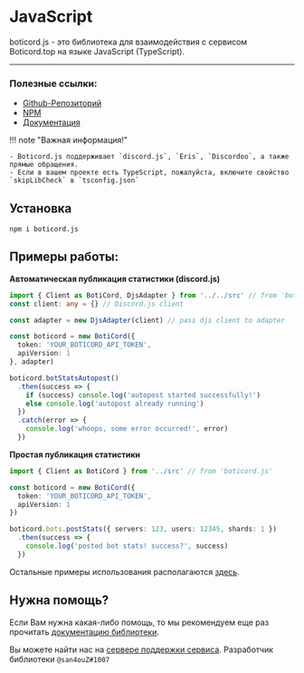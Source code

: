 # JavaScript
boticord.js - это библиотека для взаимодействия с сервисом Boticord.top на языке JavaScript (TypeScript).

____

### Полезные ссылки:

- [Github-Репозиторий](https://github.com/boticord/boticord.js) 
- [NPM](https://www.npmjs.com/package/boticord.js) 
- [Документация](https://js.boticord.top/)


!!! note "Важная информация!"

    - Boticord.js поддерживает `discord.js`, `Eris`, `Discordoo`, а также прямые обращения.
    - Если в вашем проекте есть TypeScript, пожалуйста, включите свойство `skipLibCheck` в `tsconfig.json`


## Установка
```
npm i boticord.js
```

## Примеры работы:

**Автоматическая публикация статистики (discord.js)**

```ts
import { Client as BotiCord, DjsAdapter } from '../../src' // from 'boticord.js'
const client: any = {} // Discord.js client

const adapter = new DjsAdapter(client) // pass djs client to adapter

const boticord = new BotiCord({
  token: 'YOUR_BOTICORD_API_TOKEN',
  apiVersion: 1
}, adapter)

boticord.botStatsAutopost()
  .then(success => {
    if (success) console.log('autopost started successfully!')
    else console.log('autopost already running')
  })
  .catch(error => {
    console.log('whoops, some error occurred!', error)
  })
```

**Простая публикация статистики**

```ts
import { Client as BotiCord } from '../src' // from 'boticord.js'

const boticord = new BotiCord({
  token: 'YOUR_BOTICORD_API_TOKEN',
  apiVersion: 1
})

boticord.bots.postStats({ servers: 123, users: 12345, shards: 1 })
  .then(success => {
    console.log('posted bot stats! success?', success)
  })
```

Остальные примеры использования располагаются [здесь](https://github.com/boticord/boticord.js/tree/master/examples).

## Нужна помощь?

Если Вам нужна какая-либо помощь, то мы рекомендуем еще раз прочитать [документацию библиотеки](https://js.boticord.top/).

Вы можете найти нас на [сервере поддержки сервиса](https://boticord.top/discord). Разработчик библиотеки `@san4ouZ#1007`
